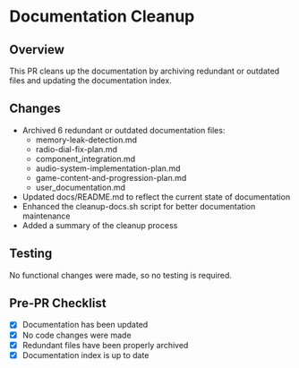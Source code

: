 # Documentation Cleanup

## Overview

This PR cleans up the documentation by archiving redundant or outdated files and updating the documentation index.

## Changes

- Archived 6 redundant or outdated documentation files:
  - memory-leak-detection.md
  - radio-dial-fix-plan.md
  - component_integration.md
  - audio-system-implementation-plan.md
  - game-content-and-progression-plan.md
  - user_documentation.md
- Updated docs/README.md to reflect the current state of documentation
- Enhanced the cleanup-docs.sh script for better documentation maintenance
- Added a summary of the cleanup process

## Testing

No functional changes were made, so no testing is required.

## Pre-PR Checklist

- [x] Documentation has been updated
- [x] No code changes were made
- [x] Redundant files have been properly archived
- [x] Documentation index is up to date
